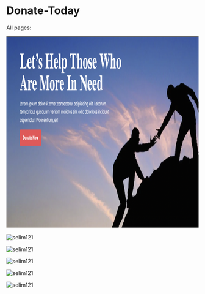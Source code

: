 # Donate-Today

All pages:

<img src="https://github.com/selim121/Donate-Today/blob/main/images/webview/1.png" width="900" height="500">

![selim121](https://github.com/selim121/Donate-Today/tree/main/images/webview/2.png)

![selim121](https://github.com/selim121/Donate-Today/tree/main/images/webview/3.png)

![selim121](https://github.com/selim121/Donate-Today/tree/main/images/webview/4.png)

![selim121](https://github.com/selim121/Donate-Today/tree/main/images/webview/5.png)

![selim121](https://github.com/selim121/Donate-Today/tree/main/images/webview/6.png)
